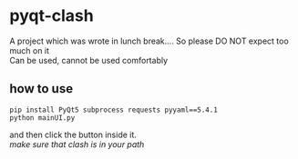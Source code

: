 # pyqt-clash
A project which was wrote in lunch break....  So please DO NOT expect too much on it 
<br>
Can be used, cannot be used comfortably

## how to use
```
pip install PyQt5 subprocess requests pyyaml==5.4.1
python mainUI.py
```
and then click the button inside it.<br>
*make sure that clash is in your path*



